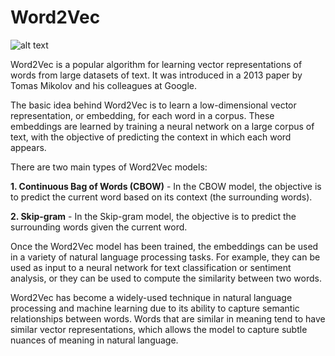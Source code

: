 # Word2Vec

![alt text](image_path "./word2vec")


Word2Vec is a popular algorithm for learning vector representations of words from large datasets of text. It was introduced in a 2013 paper by Tomas Mikolov and his colleagues at Google.

The basic idea behind Word2Vec is to learn a low-dimensional vector representation, or embedding, for each word in a corpus. These embeddings are learned by training a neural network on a large corpus of text, with the objective of predicting the context in which each word appears.

There are two main types of Word2Vec models: 

**1. Continuous Bag of Words (CBOW)** - In the CBOW model, the objective is to predict the current word based on its context (the surrounding words).

**2. Skip-gram** - In the Skip-gram model, the objective is to predict the surrounding words given the current word.

Once the Word2Vec model has been trained, the embeddings can be used in a variety of natural language processing tasks. For example, they can be used as input to a neural network for text classification or sentiment analysis, or they can be used to compute the similarity between two words.

Word2Vec has become a widely-used technique in natural language processing and machine learning due to its ability to capture semantic relationships between words. Words that are similar in meaning tend to have similar vector representations, which allows the model to capture subtle nuances of meaning in natural language.
